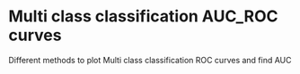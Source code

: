 
# Multi class classification AUC_ROC curves

Different methods to plot Multi class classification ROC curves and find AUC

